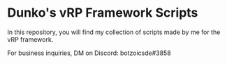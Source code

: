 # Dunko's vRP Framework Scripts

In this repository, you will find my collection of scripts made by me for the vRP framework.

For business inquiries, DM on Discord: botzoicsde#3858
